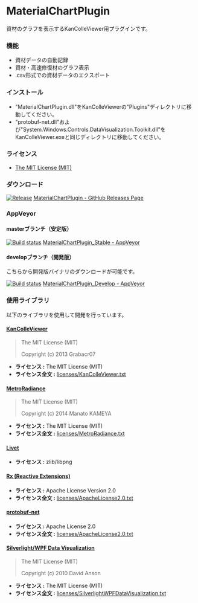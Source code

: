 # MaterialChartPlugin

資材のグラフを表示するKanColleViewer用プラグインです。

### 機能
* 資材データの自動記録
* 資材・高速修復材のグラフ表示
* .csv形式での資材データのエクスポート

### インストール

* "MaterialChartPlugin.dll"をKanColleViewerの"Plugins"ディレクトリに移動してください。
* "protobuf-net.dll"および"System.Windows.Controls.DataVisualization.Toolkit.dll"をKanColleViewer.exeと同じディレクトリに移動してください。

### ライセンス

* [The MIT License (MIT)](LICENSE.txt)

### ダウンロード

[![Release](https://img.shields.io/github/release/terry-u16/MaterialChartPlugin.svg?style=flat-square)](https://github.com/terry-u16/MaterialChartPlugin/releases/latest) [MaterialChartPlugin - GitHub Releases Page](https://github.com/terry-u16/MaterialChartPlugin/releases/latest)

### AppVeyor

#### masterブランチ（安定版）

[![Build status](https://img.shields.io/appveyor/ci/terry-u16/materialchartplugin.svg?style=flat-square)](https://ci.appveyor.com/project/terry-u16/materialchartplugin) [MaterialChartPlugin_Stable - AppVeyor](https://ci.appveyor.com/project/terry-u16/materialchartplugin/build/artifacts)

#### developブランチ（開発版）

こちらから開発版バイナリのダウンロードが可能です。

[![Build status](https://img.shields.io/appveyor/ci/terry-u16/materialchartplugin-avd09.svg?style=flat-square)](https://ci.appveyor.com/project/terry-u16/materialchartplugin-avd09) [MaterialChartPlugin_Develop - AppVeyor](https://ci.appveyor.com/project/terry-u16/materialchartplugin-avd09/build/artifacts)

### 使用ライブラリ

以下のライブラリを使用して開発を行っています。

#### [KanColleViewer](https://github.com/Grabacr07/KanColleViewer)

> The MIT License (MIT)
> 
> Copyright (c) 2013 Grabacr07

* **ライセンス :** The MIT License (MIT)
* **ライセンス全文 :** [licenses/KanColleViewer.txt](licenses/KanColleViewer.txt)

#### [MetroRadiance](https://github.com/Grabacr07/MetroRadiance)

> The MIT License (MIT)
> 
> Copyright (c) 2014 Manato KAMEYA

* **ライセンス :** The MIT License (MIT)
* **ライセンス全文 :** [licenses/MetroRadiance.txt](licenses/MetroRadiance.txt)

#### [Livet](http://ugaya40.hateblo.jp/entry/Livet)

* **ライセンス :** zlib/libpng

#### [Rx (Reactive Extensions)](https://rx.codeplex.com/)

* **ライセンス :** Apache License Version 2.0
* **ライセンス全文 :** [licenses/ApacheLicense2.0.txt](licenses/ApacheLicense2.0.txt)

#### [protobuf-net](https://code.google.com/p/protobuf-net/)

* **ライセンス :** Apache License 2.0 
* **ライセンス全文 :** [licenses/ApacheLicense2.0.txt](licenses/ApacheLicense2.0.txt)

#### [Silverlight/WPF Data Visualization](http://dlaa.me/blog/post/9999344)

> The MIT License (MIT)
> 
> Copyright (c) 2010 David Anson

* **ライセンス :** The MIT License (MIT)
* **ライセンス全文 :** [licenses/SilverlightWPFDataVisualization.txt](licenses/SilverlightWPFDataVisualization.txt)

